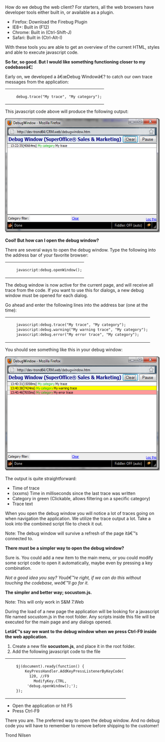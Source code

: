 <properties date="2016-06-24"
/>

How do we debug the web client? For starters, all the web browsers have developer tools either built in, or available as a plugin.

* Firefox: Download the Firebug Plugin
* IE8+: Built in (F12)
* Chrome: Built in (Ctrl-Shift-J)
* Safari: Built in (Ctrl-Alt-I)

With these tools you are able to get an overview of the current HTML, styles and able to execute javascript code.

**So far, so good. But I would like something functioning closer to my codebaseâ€¦**

Early on, we developed a â€œDebug Windowâ€? to catch our own trace messages from the application:

<table>
<colgroup>
<col width="100%" />
</colgroup>
<tbody>
<tr class="odd">
<td><pre class="code"><code>    debug.trace(&quot;My trace&quot;, &quot;My category&quot;);</code></pre></td>
</tr>
</tbody>
</table>

This javascript code above will produce the following output:

<img src="ToolsForDebuggingTheWebClientPart1TheDebugWindow.aspx_files/debugwindow_thumb_1.png" title="debugwindow" alt="debugwindow" width="555" height="371" />

**Cool! But how can I open the debug window?**

There are several ways to open the debug window. Type the following into the address bar of your favorite browser:

<table>
<colgroup>
<col width="100%" />
</colgroup>
<tbody>
<tr class="odd">
<td><pre class="code"><code>    javascript:debug.openWindow();</code></pre></td>
</tr>
</tbody>
</table>

The debug window is now active for the current page, and will receive all trace from the code. If you want to use this for dialogs, a new debug window must be opened for each dialog.

Go ahead and enter the following lines into the address bar (one at the time):

<table>
<colgroup>
<col width="100%" />
</colgroup>
<tbody>
<tr class="odd">
<td><pre class="code"><code>    javascript:debug.trace(&quot;My trace&quot;, &quot;My category&quot;);
    javascript:debug.warning(&quot;My warning trace&quot;, &quot;My category&quot;);
    javascript:debug.error(&quot;My error trace&quot;, &quot;My category&quot;);</code></pre></td>
</tr>
</tbody>
</table>

You should see something like this in your debug window:

<img src="ToolsForDebuggingTheWebClientPart1TheDebugWindow.aspx_files/debugwindow2_thumb.png" title="debugwindow2" alt="debugwindow2" width="555" height="371" />

The output is quite straightforward:

* Time of trace
* (xxxms) Time in milliseconds since the last trace was written
* Category in green (Clickable, allows filtering on a specific category)
* Trace text

When you open the debug window you will notice a lot of traces going on when navigation the application. We utilize the trace output a lot. Take a look into the combined script file to check it out.

Note: The debug window will survive a refresh of the page itâ€™s connected to.

**There must be a simpler way to open the debug window?**

Sure is. You could add a new item to the main menu, or you could modify some script code to open it automatically, maybe even by pressing a key combination.

*Not a good idea you say? Youâ€™re right, if we can do this without touching the codebase, weâ€™ll go for it.*

**The simpler and better way; socustom.js.**

Note: This will only work in S&M 7.Web

During the load of a new page the application will be looking for a javascript file named socustom.js in the root folder. Any scripts inside this file will be executed for the main page and any dialogs opened.

**Letâ€™s say we want to the debug window when we press Ctrl-F9 inside the web application.**

1. Create a new file **socustom.js**, and place it in the root folder.
2. Add the following javascript code to the file

<table>
<colgroup>
<col width="100%" />
</colgroup>
<tbody>
<tr class="odd">
<td><pre class="code"><code>    $j(document).ready(function() {
        KeyPressHandler.AddKeyPressListenerByKeyCode(
          120, //F9
            ModifyKey.CTRL, 
         &#39;debug.openWindow();&#39;);     
    });</code></pre></td>
</tr>
</tbody>
</table>

* Open the application or hit F5
* Press Ctrl-F9

There you are. The preferred way to open the debug window. And no debug code you will have to remember to remove before shipping to the customer!

Trond Nilsen

